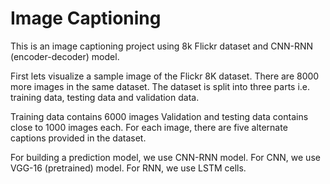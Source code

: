 # Image Captioning


This is an image captioning project using 8k Flickr dataset and CNN-RNN (encoder-decoder) model.

First lets visualize a sample image of the Flickr 8K dataset. There are 8000 more images in the same dataset. The dataset is split into three parts i.e. training data, testing data and validation data.

Training data contains 6000 images Validation and testing data contains close to 1000 images each. For each image, there are five alternate captions provided in the dataset.

For building a prediction model, we use CNN-RNN model. For CNN, we use VGG-16 (pretrained) model. For RNN, we use LSTM cells.
